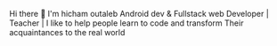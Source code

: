 Hi there 👋 
I'm hicham outaleb Android dev & Fullstack web Developer | Teacher  | I like to help people  learn to code and transform Their acquaintances to the real world


<!--
**Hi1talib1World/Hi1talib1World** is a ✨ _special_ ✨ repository because its `README.md` (this file) appears on your GitHub profile.

Here are some ideas to get you started:

- 🔭 I’m currently working on ...
- 🌱 I’m currently learning ...
- 👯 I’m looking to collaborate on ...
- 🤔 I’m looking for help with ...
- 💬 Ask me about ...
- 📫 How to reach me: ...
- 😄 Pronouns: ...
- ⚡ Fun fact: ...
-->
